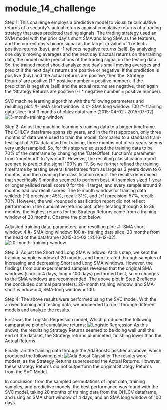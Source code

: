 # module_14_challenge
Step 1:
This challenge employs a predictive model to visualize cumulative returns of a security's actual returns against cumulative returns of a trading strategy that uses predicted trading signals. The trading strategy used an SVM model with the prior day's short SMA and long SMA as the features, and the current day's binary signal as the target (a value of 1 reflects positive returns (buy), and -1 reflects negative returns (sell). By analyzing one day's moving averages and the next day's actual returns on the training data, the model made predictions of the trading signal on the testing data. So, the trained model should analyze one day's small moving averages and predict if the next day's returns are positive or negative. If the prediction is positive (buy) and the actual returns are positive, then the 'Strategy Returns' are positive (1 * positive number = positive number). If the prediction is negative (sell) and the actual returns are negative, then again the 'Strategy Returns are positive (-1 * negative number = positive number).

SVC machine learning algorithim with the following parameters and resulting plot:
#- SMA short window: 4
#- SMA long window: 100 
#- training data slice: first 3 months of ohlcv dataframe (2015-04-02 : 2015-07-02). 
![3-month-training-window](https://github.com/danporeda/module_14_challenge/blob/main/Resources/3_month_train.png)



Step 2:
Adjust the machine learning's training data to a bigger timeframe. The OHLCV dataframe spans six years, and in the first approach, only three months of data were used to train the model. Compared to a standard train-test-split of 70% data used for training, three months out of six years seems very undersampled. So, for this step we adjusted the training data to be 70% of the dataframe by changing the 'DateOffset' function's parameter from 'months=3' to 'years=3'. However, the resulting classification report seemed to predict the signal 100% as '1'. So we further refined the training timeframe by testing several timeframes from as large as 3 years down to 6 months, and then reading the classification report. the results determined that specifically 9 months seemed to perform best. All samples sized 1-year or longer yeilded recall score 0 for the -1 target, and every sample around 9 months had low recall scores. The 9-month window for training data yeilded: (-1) precision: 45%, recall: 31%, and (+1) precision: 57%, recall: 70%. However, the well-rounded classification report did not reflect performace in the cumulative-returns plot. after iterating through 3 to 36 months, the highest returns for the Strategy Returns came from a training window of 20 months. Observe the plot below:

Adjusted training data, parameters, and resulting plot:
#- SMA short window: 4
#- SMA long window: 100
#- training data slice: 20 months from the head of the dataframe (2015-04-02 : 2016-12-02).
![20-month-training-window](https://github.com/danporeda/module_14_challenge/blob/main/Resources/20_month_train.png)



Step 3:
Adjust the Short and Long SMA windows. At this step, we kept the training sample window of 20 months, and then iterated through samples of increasing and decreasing Short and Long SMA windows. However, the findings from our experimented samples revealed that the original SMA windows (short = 4 days, long = 100 days) performed best, so no changes to the SMA windows are recommended. The above plot in Step 2 reflects the concluded optimal parameters: 20-month training window, and SMA-short window = 4, SMA-long window = 100. 


Step 4:
The above results were performed using the SVC model. With the arrived training and testing data, we proceeded to run it through different models and analyze the results.

First was the Logistic Regression model, Which produced the following camparative plot of cumulative returns:
![Logistic Regression](https://github.com/danporeda/module_14_challenge/blob/main/Resources/LogisticRegression.png)
As this shows, the resultsing Strategy Returns seemed to be doing well until the end of the dataset, the Strategy returns plummeted, finishing lower than the Actual Returns.

Finally ran the training data through the AdaBoostClassifier as above, which produced the following plot:
![Ada Boost Classifier](https://github.com/danporeda/module_14_challenge/blob/main/Resources/adaboost.png)
The results were modest, as the Strategy Returns superceeded the Actual Returns. However, these strategy Returns did not outperform the original Strategy Returns from the SVC Model. 

In conclusion, from the sampled permutations of input data, training samples, and predictive models, the best performance was found with the SVC model, taking 20 months of training data from the OHLCV dataframe, and using an SMA short window of 4 days, and an SMA long window of 100 days. 